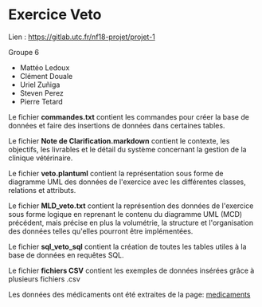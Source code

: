 # Exercice Veto

Lien : https://gitlab.utc.fr/nf18-projet/projet-1

Groupe 6

*  Mattéo Ledoux
*  Clément Douale
*  Uriel Zuñiga
*  Steven Perez
*  Pierre Tetard

Le fichier **commandes.txt** contient les commandes pour créer la base de données et faire des insertions de données dans certaines tables.

Le fichier **Note de Clarification.markdown** contient le contexte, les objectifs, les livrables et le détail du système concernant la gestion de la clinique vétérinaire.

Le fichier **veto.plantuml** contient la représentation sous forme de diagramme UML des données de l'exercice avec les différentes classes, relations et attributs.

Le fichier **MLD_veto.txt** contient la représention des données de l'exercice sous forme logique en reprenant le contenu du diagramme UML (MCD) précédent, mais précise en plus la volumétrie, la structure et l'organisation des données telles qu'elles pourront être implémentées.

Le fichier **sql_veto_sql** contient la création de toutes les tables utiles à la base de données en requêtes SQL.

Le fichier **fichiers CSV** contient les exemples de données insérées grâce à plusieurs fichiers .csv 

Les données des médicaments ont été extraites de la page: [medicaments](http://www.ircp.anmv.anses.fr/)